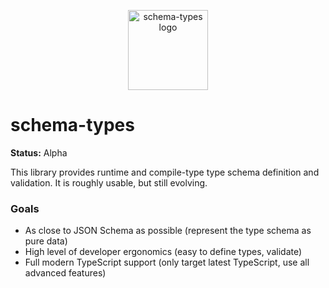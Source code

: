 <p align="center"><img src="https://schema-types.dev/logo.png" alt="schema-types logo" width="128" /></p>

# schema-types

**Status:** Alpha

This library provides runtime and compile-type type schema definition and validation. It is roughly usable, but still evolving.

### Goals

- As close to JSON Schema as possible (represent the type schema as pure data)
- High level of developer ergonomics (easy to define types, validate)
- Full modern TypeScript support (only target latest TypeScript, use all advanced features)
